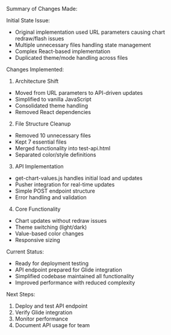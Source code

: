 Summary of Changes Made:

Initial State Issue:

- Original implementation used URL parameters causing chart redraw/flash issues
- Multiple unnecessary files handling state management
- Complex React-based implementation
- Duplicated theme/mode handling across files

Changes Implemented:

1. Architecture Shift

- Moved from URL parameters to API-driven updates
- Simplified to vanilla JavaScript
- Consolidated theme handling
- Removed React dependencies

2. File Structure Cleanup

- Removed 10 unnecessary files
- Kept 7 essential files
- Merged functionality into test-api.html
- Separated color/style definitions

3. API Implementation

- get-chart-values.js handles initial load and updates
- Pusher integration for real-time updates
- Simple POST endpoint structure
- Error handling and validation

4. Core Functionality

- Chart updates without redraw issues
- Theme switching (light/dark)
- Value-based color changes
- Responsive sizing

Current Status:

- Ready for deployment testing
- API endpoint prepared for Glide integration
- Simplified codebase maintained all functionality
- Improved performance with reduced complexity

Next Steps:

1. Deploy and test API endpoint
2. Verify Glide integration
3. Monitor performance
4. Document API usage for team
